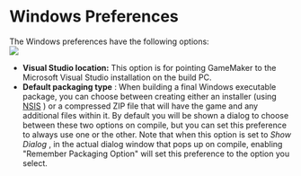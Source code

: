 # Windows Preferences

The Windows preferences have the following options:  
![](https://gms.magecorn.com/Manual/assets/Images/Setup_And_Version/Platform_Preferences/Windows_Prefs.png)  

-   **Visual Studio location:** This option is for pointing GameMaker to
    the Microsoft Visual Studio installation on the build PC.
-   **Default packaging type** : When building a final Windows
    executable package, you can choose between creating either an
    installer (using [NSIS](https://sourceforge.net/projects/nsis/) ) or
    a compressed ZIP file that will have the game and any additional
    files within it. By default you will be shown a dialog to choose
    between these two options on compile, but you can set this
    preference to always use one or the other. Note that when this
    option is set to *Show Dialog* , in the actual dialog window that
    pops up on compile, enabling "Remember Packaging Option" will set
    this preference to the option you select.
